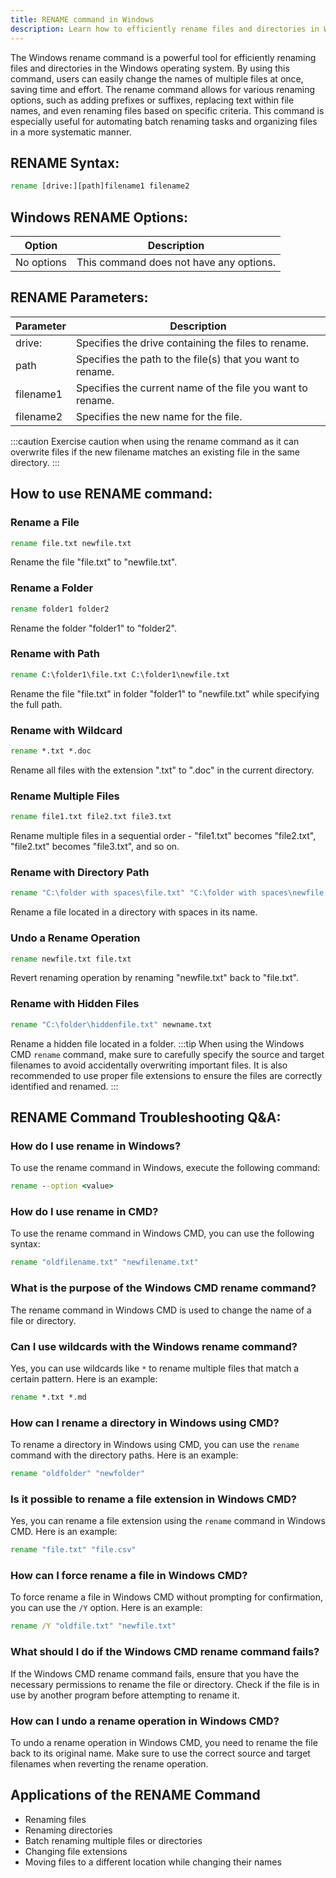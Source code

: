 ```yaml
---
title: RENAME command in Windows
description: Learn how to efficiently rename files and directories in Windows using the powerful RENAME command. Automate batch renaming tasks with ease.
---
```


The Windows rename command is a powerful tool for efficiently renaming files and directories in the Windows operating system. By using this command, users can easily change the names of multiple files at once, saving time and effort. The rename command allows for various renaming options, such as adding prefixes or suffixes, replacing text within file names, and even renaming files based on specific criteria. This command is especially useful for automating batch renaming tasks and organizing files in a more systematic manner.

## RENAME Syntax:
```cmd
rename [drive:][path]filename1 filename2
```

## Windows RENAME Options:
| Option    | Description                         |
|-----------|-------------------------------------|
| No options| This command does not have any options.|

## RENAME Parameters:
| Parameter | Description                                                            |
|-----------|------------------------------------------------------------------------|
| drive:    | Specifies the drive containing the files to rename.                   |
| path      | Specifies the path to the file(s) that you want to rename.             |
| filename1 | Specifies the current name of the file you want to rename.             |
| filename2 | Specifies the new name for the file.                                  |

:::caution
Exercise caution when using the rename command as it can overwrite files if the new filename matches an existing file in the same directory.
:::
## How to use RENAME command:
### Rename a File
```cmd
rename file.txt newfile.txt
```
Rename the file "file.txt" to "newfile.txt".

### Rename a Folder
```cmd
rename folder1 folder2
```
Rename the folder "folder1" to "folder2".

### Rename with Path
```cmd
rename C:\folder1\file.txt C:\folder1\newfile.txt
```
Rename the file "file.txt" in folder "folder1" to "newfile.txt" while specifying the full path.

### Rename with Wildcard
```cmd
rename *.txt *.doc
```
Rename all files with the extension ".txt" to ".doc" in the current directory.

### Rename Multiple Files
```cmd
rename file1.txt file2.txt file3.txt
```
Rename multiple files in a sequential order - "file1.txt" becomes "file2.txt", "file2.txt" becomes "file3.txt", and so on.

### Rename with Directory Path
```cmd
rename "C:\folder with spaces\file.txt" "C:\folder with spaces\newfile.txt"
```
Rename a file located in a directory with spaces in its name.

### Undo a Rename Operation
```cmd
rename newfile.txt file.txt
```
Revert renaming operation by renaming "newfile.txt" back to "file.txt".

### Rename with Hidden Files
```cmd
rename "C:\folder\hiddenfile.txt" newname.txt
```
Rename a hidden file located in a folder.
:::tip
When using the Windows CMD `rename` command, make sure to carefully specify the source and target filenames to avoid accidentally overwriting important files. It is also recommended to use proper file extensions to ensure the files are correctly identified and renamed.
:::

## RENAME Command Troubleshooting Q&A:

### How do I use rename in Windows?
To use the rename command in Windows, execute the following command:
```cmd
rename --option <value>
```

### How do I use rename in CMD?
To use the rename command in Windows CMD, you can use the following syntax:
```cmd
rename "oldfilename.txt" "newfilename.txt"
```

### What is the purpose of the Windows CMD rename command?
The rename command in Windows CMD is used to change the name of a file or directory.

### Can I use wildcards with the Windows rename command?
Yes, you can use wildcards like `*` to rename multiple files that match a certain pattern. Here is an example:
```cmd
rename *.txt *.md
```

### How can I rename a directory in Windows using CMD?
To rename a directory in Windows using CMD, you can use the `rename` command with the directory paths. Here is an example:
```cmd
rename "oldfolder" "newfolder"
```

### Is it possible to rename a file extension in Windows CMD?
Yes, you can rename a file extension using the `rename` command in Windows CMD. Here is an example:
```cmd
rename "file.txt" "file.csv"
```

### How can I force rename a file in Windows CMD?
To force rename a file in Windows CMD without prompting for confirmation, you can use the `/Y` option. Here is an example:
```cmd
rename /Y "oldfile.txt" "newfile.txt"
```

### What should I do if the Windows CMD rename command fails?
If the Windows CMD rename command fails, ensure that you have the necessary permissions to rename the file or directory. Check if the file is in use by another program before attempting to rename it.

### How can I undo a rename operation in Windows CMD?
To undo a rename operation in Windows CMD, you need to rename the file back to its original name. Make sure to use the correct source and target filenames when reverting the rename operation.
## Applications of the RENAME Command

- Renaming files
- Renaming directories
- Batch renaming multiple files or directories
- Changing file extensions
- Moving files to a different location while changing their names